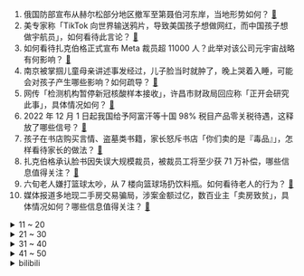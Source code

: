 1. 俄国防部宣布从赫尔松部分地区撤军至第聂伯河东岸，当地形势如何？ [:link:](https://www.zhihu.com/question/565653108)
2. 美专家称「TikTok 向世界输送鸦片，导致美国孩子想做网红，而中国孩子想做宇航员」，如何看待此言论？ [:link:](https://www.zhihu.com/question/565548084)
3. 如何看待扎克伯格正式宣布 Meta 裁员超 11000 人？此举对该公司元宇宙战略有何影响？ [:link:](https://www.zhihu.com/question/565591603)
4. 南京被掌掴儿童母亲讲述事发经过，儿子脸当时就肿了，晚上哭着入睡，可能会对孩子产生哪些影响？如何疏导？ [:link:](https://www.zhihu.com/question/565642077)
5. 网传「检测机构暂停新冠核酸样本接收」，许昌市财政局回应称「正开会研究此事」，具体情况如何？ [:link:](https://www.zhihu.com/question/565563427)
6. 2022 年 12 月 1 日起我国给予阿富汗等十国 98% 税目产品零关税待遇，这释放了哪些信号？ [:link:](https://www.zhihu.com/question/565609719)
7. 孩子在书店购买言情、盗墓类书籍，家长怒斥书店「你们卖的是『毒品』」，怎样看待家长的做法？ [:link:](https://www.zhihu.com/question/565585756)
8. 扎克伯格承认脸书因失误大规模裁员，被裁员工将至少获 71 万补偿，哪些信息值得关注？ [:link:](https://www.zhihu.com/question/565561741)
9. 六旬老人嫌打篮球太吵，从 7 楼向篮球场扔饮料瓶。如何看待老人的行为？ [:link:](https://www.zhihu.com/question/565352566)
10. 媒体报道多地现二手房交易骗局，涉案金额过亿，数百业主「卖房致贫」，具体情况如何？哪些信息值得关注？ [:link:](https://www.zhihu.com/question/565556906)
<details>
<summary>11 ~ 20</summary>

11. 高中老师将羊了个羊改编成历了个史，这种创新教学方法让历史课瞬间变得趣味无穷，如何看待此事？ [:link:](https://www.zhihu.com/question/565612477)
12. 南京一男子因自家孩子被同学打伤，上门掌掴对方、推倒老人致骨折，如何评价其做法？遇到这种情况该如何处理？ [:link:](https://www.zhihu.com/question/565595413)
13. 非法提供韩剧获利 221 万余元，5 名韩剧 TV 相关负责人获刑，如何看待此处罚？有哪些警示作用？ [:link:](https://www.zhihu.com/question/565574918)
14. 封阳台这种栏杆要不要拆？ [:link:](https://www.zhihu.com/question/467056277)
15. 如何评价《英雄联盟》主播小超梦抽奖手抖事件？ [:link:](https://www.zhihu.com/question/565169296)
16. 不少美国民众舔蟾蜍替代吸毒，美国紧急提醒「切勿舔索诺拉蟾蜍」，如何看待此事？ [:link:](https://www.zhihu.com/question/565434279)
17. 如何看待 CAPCOM 宣布与腾讯天美工作室共同推出《怪物猎人》系列手游新作？ [:link:](https://www.zhihu.com/question/565433152)
18. 媒体报道多城二手房挂牌量突破 10 万套，交易周期拉长，具体情况如何？释放了哪些信号？ [:link:](https://www.zhihu.com/question/565598679)
19. 为什么有很多男生打游戏就可以很快乐？ [:link:](https://www.zhihu.com/question/347424469)
20. 家长没车真的很丢人吗? [:link:](https://www.zhihu.com/question/550405596)
</details>
<details>
<summary>21 ~ 30</summary>

21. 新疆库尔勒表示「对北园新村患者医治无效死亡事件」开展调查，有哪些信息值得关注？ [:link:](https://www.zhihu.com/question/565596834)
22. 按照珠海航展上展示的标准，打包出口一个合成旅大概需要多少钱？ [:link:](https://www.zhihu.com/question/565175485)
23. 游戏史上公认最好的作品有哪些？ [:link:](https://www.zhihu.com/question/563795638)
24. 英特尔处理器功能定名为Intel On Demand，可通过付费解锁硬件性能，你对该功能有哪些评价？ [:link:](https://www.zhihu.com/question/564997107)
25. 中国航展第二天，你都看到了哪些「大国重器」？你最喜欢哪一款？ [:link:](https://www.zhihu.com/question/565149055)
26. 如何评价三星杯申真谞 2：0 崔精，取得世界大赛个人第四冠？ [:link:](https://www.zhihu.com/question/565399002)
27. 大学只有前两名能保研，那努力三年得到第三名有意义吗? [:link:](https://www.zhihu.com/question/565419268)
28. 如何判断一只猫是真的对你有感情还是只是为了混口饭吃？ [:link:](https://www.zhihu.com/question/279380520)
29. 如果工作得很不开心，你会不会辞职？ [:link:](https://www.zhihu.com/question/563747272)
30. 我国 10 月 CPI 同比上涨 2.1%， PPI 同比下降1.3%，如何解读？哪些信息值得关注？ [:link:](https://www.zhihu.com/question/565553757)
</details>
<details>
<summary>31 ~ 40</summary>

31. 三口之家有必要买洗碗机吗？ [:link:](https://www.zhihu.com/question/550452975)
32. 一个完全不运动的人想要开始运动，你能给我些建议吗？ [:link:](https://www.zhihu.com/question/435721892)
33. 国考考试地点一般在什么地方? [:link:](https://www.zhihu.com/question/488839231)
34. 应不应该让孩子的同学常到家里玩？ [:link:](https://www.zhihu.com/question/476783358)
35. 家庭卫生是选扫地机器人还是洗地机？ [:link:](https://www.zhihu.com/question/353205099)
36. 你认为现在年轻人换手机频率变慢的原因是什么？ [:link:](https://www.zhihu.com/question/559733121)
37. 你和你高中的朋友还有联系吗？ [:link:](https://www.zhihu.com/question/565357922)
38. 《西游记》里的猪八戒在高老庄三年都做了什么？ [:link:](https://www.zhihu.com/question/36978137)
39. 我国首个住房租赁基金在北京正式设立，面向新市民群体，将带来哪些影响？ [:link:](https://www.zhihu.com/question/565617941)
40. 11 月 9 日多家炒股 APP 出故障，「同花顺崩了」上热搜，发生了什么？哪些信息值得关注？ [:link:](https://www.zhihu.com/question/565562145)
</details>
<details>
<summary>41 ~ 50</summary>

41. 美国务院称「美俄将就军控条约相关事宜举行会谈」，此举有何意义？有哪些信息值得关注？ [:link:](https://www.zhihu.com/question/565551283)
42. 「果链」巨头歌尔股份被境外大客户砍单，超 34 亿资金封跌停，哪些信息值得关注？ [:link:](https://www.zhihu.com/question/565554762)
43. 医生违约跳槽遭医院索赔，索赔38万有何法律依据？规培医生跳槽的新闻为何如此高发？ [:link:](https://www.zhihu.com/question/565174116)
44. 乌媒称「美国防部确认已向乌克兰交付两套 NASAMS 防空系统」，该系统能力如何？ [:link:](https://www.zhihu.com/question/565544696)
45. 如果只能吃一种零食，你会选择什么？ [:link:](https://www.zhihu.com/question/564516604)
46. 到底怎么才能保持一个良好的肌肤状态，会看起来比同龄人更年轻？ [:link:](https://www.zhihu.com/question/528708593)
47. 隔离开关、断路器、空开这三个有什么区别? [:link:](https://www.zhihu.com/question/350169849)
48. 比特币一度跌超 15%，24 小时全网 84 亿元蒸发，37 万人爆仓，发生了什么？哪些信息值得关注？ [:link:](https://www.zhihu.com/question/565546563)
49. 电视剧《点燃我，温暖你》相比于原著《打火机与公主裙》改编得如何？ [:link:](https://www.zhihu.com/question/564441949)
50. 有哪些实用有趣的工具类网站? [:link:](https://www.zhihu.com/question/23800342)
</details><details>
<summary>bilibili</summary>

1. 折叠屏iPhone全球首发！「科技美学」出品 iPhoneV 经费爆炸/怒肝300天 [:link:](//www.bilibili.com/video/BV1MG4y1f7iF)
2. 眼“色”游戏 （9） [:link:](//www.bilibili.com/video/BV1b14y1p7ju)
3. 本来挺喜欢喝阿萨姆的。 [:link:](//www.bilibili.com/video/BV1Qe4y1s7Er)
4. 五个长期任务，早看早做完哦！ [:link:](//www.bilibili.com/video/BV1mP411F7Ca)
5. [静改动] RC遥控潜艇制作历程 [:link:](//www.bilibili.com/video/BV1M84y1v71R)
6. 【纯黑】《战神：诸神黄昏》战神难度无伤攻略解说 第一期 [:link:](//www.bilibili.com/video/BV1Qv4y1U7zC)
7. 今晚上这座城市又多了一个伤心的人 [:link:](//www.bilibili.com/video/BV17K411m7bs)
8. “你们不要再这样吃面了，这样只会饿死我！”【5】 [:link:](//www.bilibili.com/video/BV1jd4y1r76f)
9. 净化宿舍环境，从我做起 [:link:](//www.bilibili.com/video/BV1XR4y1f77C)
10. “后来才发现，猴哥的悟性可不是一般的高啊！” [:link:](//www.bilibili.com/video/BV1Z14y1V7YB)
<details>
<summary>11 ~ 20</summary>

11. 美越要学习几种语言？被法语支配的恐惧 [:link:](//www.bilibili.com/video/BV1vv4y1U7Zf)
12. 古国守卫者——《原神》遗迹系列怪物创作的幕后 [:link:](//www.bilibili.com/video/BV14P4y1U7DY)
13. 法国人为何在老挝守灵？【硬核狠人43】 [:link:](//www.bilibili.com/video/BV1WY411Z7Cj)
14. 雅俗共赏 [:link:](//www.bilibili.com/video/BV1zg411B7c5)
15. 妈妈陪我去相亲后，她终于能理解我了…… [:link:](//www.bilibili.com/video/BV1RR4y1f79M)
16. 叫了几个造型师来改造自己，结果成了氛围感帅哥，这算成功吗？？？ [:link:](//www.bilibili.com/video/BV1xV4y137Av)
17. 当老姑婆上司误会了你喜欢她！ [:link:](//www.bilibili.com/video/BV1rV4y137bo)
18. 把相机绑在老鹰身上，沉浸式飞翔…太震撼了！ [:link:](//www.bilibili.com/video/BV1DG411c7c2)
19. 战辉榴莲姐 [:link:](//www.bilibili.com/video/BV1bd4y1w7BN)
20. 大石桥联盟回来了《黑桃A》 [:link:](//www.bilibili.com/video/BV1v8411h7ur)
</details>
<details>
<summary>21 ~ 30</summary>

21. 她明明是在认真地做菜，但为什么我这么想笑。。。 [:link:](//www.bilibili.com/video/BV1qG4y1t7bR)
22. 那天我才明白，原来手工，远远落后于时代 [:link:](//www.bilibili.com/video/BV15G4y1t7Bh)
23. 蓝 色 女夭 女臣 [:link:](//www.bilibili.com/video/BV1sG4y187EZ)
24. 你们要的《猪猪侠》主题曲改古风 [:link:](//www.bilibili.com/video/BV17g411B753)
25. 【原神】草系玩法核心辅助，强度爆炸！0命纳西妲测评+教学攻略丨纳西妲使用体验报告 [:link:](//www.bilibili.com/video/BV1Pe4y1x7Du)
26. 这到底该怎么过去啊？？ [:link:](//www.bilibili.com/video/BV1nW4y147Kt)
27. 【原神】看好了，这才是渡海的正确方式！ [:link:](//www.bilibili.com/video/BV1Ge4y1x77Z)
28. 【STN快报6.5季12】我帮阿根廷发展经济，竟被遣返回国 [:link:](//www.bilibili.com/video/BV1Hg411B7t5)
29. 等等..！打劫好像不是用这个的吧！？.. [:link:](//www.bilibili.com/video/BV14e411F7hy)
30. 干了一碗恒河水和干了一碗黄河长江水有啥区别？ [:link:](//www.bilibili.com/video/BV1vt4y1K793)
</details>
<details>
<summary>31 ~ 40</summary>

31. 两亿老年人，困在厕所里 [:link:](//www.bilibili.com/video/BV1VD4y1t7Qu)
32. 全球唯一米其林 油炸树皮 复刻出来会是什么味道 [:link:](//www.bilibili.com/video/BV17K411U75f)
33. 全程感受山东北部的普通农村婚礼 [:link:](//www.bilibili.com/video/BV1XG411c7Ux)
34. 【原神配音•5】生无可恋——夜兰 [:link:](//www.bilibili.com/video/BV1YW4y177iT)
35. 探秘美国拳头公司，总部食堂！！S12比赛从这里发起？ [:link:](//www.bilibili.com/video/BV1se4y117Rd)
36. 天玑9200前瞻上手：赶上A16了吗？ [:link:](//www.bilibili.com/video/BV1Be4y117Dt)
37. 【水果猎人】香蕉的“科技与狠活”？辟谣！ [:link:](//www.bilibili.com/video/BV13d4y1w7mM)
38. 说上“家乡话”瞬间注入灵魂【原神语音】 [:link:](//www.bilibili.com/video/BV1sG411w7vN)
39. 自信，太自信了 [:link:](//www.bilibili.com/video/BV1yP4y127Tf)
40. 不好意思，打扰到你们了 [:link:](//www.bilibili.com/video/BV13d4y1w7uL)
</details>
<details>
<summary>41 ~ 50</summary>

41. 对着教令院就是一顿老拳👊 [:link:](//www.bilibili.com/video/BV12g411B7uj)
42. 鸡你太美生命力为何如此长久？硬核分析鸡你太美的爆火之路【ikun理论强化课】 [:link:](//www.bilibili.com/video/BV1d8411h76u)
43. 这是小提琴该有的动静？ [:link:](//www.bilibili.com/video/BV1zY411Z7PX)
44. 这些生活小常识人人都应了解～ [:link:](//www.bilibili.com/video/BV15d4y1r7MT)
45. 三 观 比 五 官 正，但 瞎 [:link:](//www.bilibili.com/video/BV1Mm4y1F7oT)
46. 这酸奶盖子上的英文很妙，中文翻译更妙！ [:link:](//www.bilibili.com/video/BV1Lt4y1K7JU)
47. 杭州夜市上的“C位”小摊，打动无数网友！ [:link:](//www.bilibili.com/video/BV1W8411h7hL)
48. 啊，这就是中年的前奏吗？ [:link:](//www.bilibili.com/video/BV1B84y1v7SH)
49. 骑行翻越折多山，遭遇冻雨和大堵车全身淋湿狼狈不堪，幸好找到一个铁皮房 [:link:](//www.bilibili.com/video/BV1cd4y1k78B)
50. 冷空气来了，帅师傅又做起了他的羊肉！ [:link:](//www.bilibili.com/video/BV1LP4y127Mr)
</details>
<details>
<summary>51 ~ 60</summary>

51. 【散兵】不会炒？烹饪秘诀诚心奉上！教你做出好吃的散兵！！！【原神】 [:link:](//www.bilibili.com/video/BV1wD4y1t7TN)
52. 【原神】纳西妲读心五星角色：哟？整挺花 [:link:](//www.bilibili.com/video/BV1N84y1v7QF)
53. 我们的故事未完待续！求祝福！ [:link:](//www.bilibili.com/video/BV18d4y1F74P)
54. 当时的我表面平静，内心复杂！ [:link:](//www.bilibili.com/video/BV1Be411F7wT)
55. “风已经有冬天的味道了，那就好好和秋天告个别吧” [:link:](//www.bilibili.com/video/BV1e14y1V7NX)
56. 我只是辞职了，不是辞世了…… [:link:](//www.bilibili.com/video/BV1v24y1f7wg)
57. 我 的 社 交 生 活 [:link:](//www.bilibili.com/video/BV1HP4y127Z6)
58. 紫罗兰永恒花园xMaylaClassic 联名高跟鞋开箱和试穿 [:link:](//www.bilibili.com/video/BV1vP4y127AL)
59. 每天一遍摆烂再见❌4个方法快速进入学习状态 [:link:](//www.bilibili.com/video/BV17G4y187oM)
60. 主任从来都不是反派🥺 [:link:](//www.bilibili.com/video/BV18D4y1t7xL)
</details>
<details>
<summary>61 ~ 70</summary>

61. 一个人的人品和他的才华是没有任何关系的 [:link:](//www.bilibili.com/video/BV1h8411h7m7)
62. 【私藏馆】苏打绿《我好想你》唱哭吴青峰的神曲！秋天的思念好像你 [:link:](//www.bilibili.com/video/BV1nG411w7Nt)
63. 官宣! 王源工作室在B站正式营业啦 [:link:](//www.bilibili.com/video/BV1JP4y1U78T)
64. 鸡哥教我学魔法 [:link:](//www.bilibili.com/video/BV1Ue4y1s7XV)
65. 吃早餐去咯～ [:link:](//www.bilibili.com/video/BV1GG4y1t7m7)
66. 在英国下雨不打伞的人确实不少！到底为啥？我简要的总结了几点。 [:link:](//www.bilibili.com/video/BV1kW4y1x7Bg)
67. 氪金游戏策划的人生体验 [:link:](//www.bilibili.com/video/BV1dG411c7Ua)
68. 【国潮盛典】国风少年刘宇《如麟一梦》在龙鳞装的世界中恣意放歌，再现传奇非遗之美 [:link:](//www.bilibili.com/video/BV1Jm4y1F7T4)
69. 快来看潮汕牛肉真的会跳舞！！【怎么这么值ep55-官塘兄弟牛肉店】 [:link:](//www.bilibili.com/video/BV1jd4y1F7C1)
70. 刺激！假装偷偷躲阳台用VR看小姐姐…被女友抓住后又让她看到肌肉帅哥？她会有啥反应… [:link:](//www.bilibili.com/video/BV1Xt4y1K77s)
</details>
<details>
<summary>71 ~ 80</summary>

71. 宫崎骏动漫风滤镜 [:link:](//www.bilibili.com/video/BV1LP411A7KV)
72. 嗨，有句话想说给你听 [:link:](//www.bilibili.com/video/BV1Wt4y1K7db)
73. 放射线辐射，会让摄像头变模糊吗？ [:link:](//www.bilibili.com/video/BV1984y1e7Zj)
74. 【阿斗】野人大战异鬼大军！真每秒都是经费在燃烧！美剧史诗巨作《权力的游戏》第18期 [:link:](//www.bilibili.com/video/BV1rP4y127qR)
75. 【我结婚了！】恋爱第五年，差点分手还是结婚？那就结婚吧！和世界上最爱我的男人~【1802天，从校服到婚纱】 [:link:](//www.bilibili.com/video/BV11e4y1x7xj)
76. 这份《提瓦特砍树指南》请收好！ [:link:](//www.bilibili.com/video/BV1Te4y1x7pM)
77. 俩猛男差点被撑爆！800一人的“奇葩”自助餐到底有多离谱！？ [:link:](//www.bilibili.com/video/BV1jP411c7J1)
78. 万圣节都什么👻 [:link:](//www.bilibili.com/video/BV1uD4y1t7k3)
79. 假如室友关系像情侣.... [:link:](//www.bilibili.com/video/BV1Te4y117yc)
80. Beyond 海阔天空 8bit版 [:link:](//www.bilibili.com/video/BV1Te4y1v7XH)
</details>
<details>
<summary>81 ~ 90</summary>

81. 欢迎来到长沙耶总会 [:link:](//www.bilibili.com/video/BV13e411F74x)
82. 【路温】从国产女性题材剧里挖掘“厌女” [:link:](//www.bilibili.com/video/BV17v4y1S7QT)
83. 我真没想到小猫咪能那么重！！ [:link:](//www.bilibili.com/video/BV1se411F7NP)
84. 80后已婚无娃丨这是你想要的婚后生活吗 [:link:](//www.bilibili.com/video/BV1td4y1r7ns)
85. 还真成了！原神哥BeryL要求艾希冠军皮肤做成爱莉希雅，皮肤设计师：行 [:link:](//www.bilibili.com/video/BV1nW4y147mC)
86. 秋天情侣氛围感自拍技巧 [:link:](//www.bilibili.com/video/BV1cP411A7ET)
87. 《雅 俗 共 赏》 [:link:](//www.bilibili.com/video/BV1824y1f7vK)
88. 中性笔也能写笔锋？轻松拿下卷面分！ [:link:](//www.bilibili.com/video/BV1ke4y1x7ZV)
89. 来东北黑龙江吃什么不踩坑！ [:link:](//www.bilibili.com/video/BV1ut4y1K7m1)
90. 【天才变态x直球辣妹】我就喜欢看你被挑逗时坐怀不乱的样子。 [:link:](//www.bilibili.com/video/BV1VP411A7vP)
</details>
<details>
<summary>91 ~ 100</summary>

91. 这就是爱 [:link:](//www.bilibili.com/video/BV1Kt4y1T7TF)
92. 告别我的万年刘海后 竟然被你们一致猛夸！ [:link:](//www.bilibili.com/video/BV16v4y1D7WD)
93. 小情侣去酒店，居然被一群鬼围观？经典网剧《灵魂摆渡》第十二回 [:link:](//www.bilibili.com/video/BV1Md4y1F7u3)
94. 求求你给我一个认识你的机会呜呜 [:link:](//www.bilibili.com/video/BV1e14y1p7VX)
95. “一觉醒来老婆变成了石原里美” [:link:](//www.bilibili.com/video/BV14P4y1278C)
96. 第一次吃牛肚包味道真的很不错，跟肉夹馍很像！ [:link:](//www.bilibili.com/video/BV1114y1p7h4)
97. 下血本了，厨房都被我拆了，拆了重建，新的开始！ [:link:](//www.bilibili.com/video/BV1mG411c7q9)
98. 这么漂亮的学姐对你告白，你会......？ [:link:](//www.bilibili.com/video/BV1v14y1V7za)
99. 【4K纯享】歼–20：我要“撕裂”这天空！ [:link:](//www.bilibili.com/video/BV1zY411Z75a)
100. 火柴人短篇系列 - 混乱颜色 [:link:](//www.bilibili.com/video/BV1wt4y1K7gP)
</details></details>